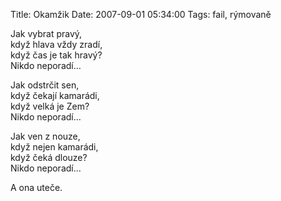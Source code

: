 Title: Okamžik
Date: 2007-09-01 05:34:00
Tags: fail, rýmovaně

Jak vybrat pravý,  
když hlava vždy zradí,  
když čas je tak hravý?  
Nikdo neporadí…

Jak odstrčit sen,  
když čekají kamarádi,  
když velká je Zem?  
Nikdo neporadí…

Jak ven z nouze,  
když nejen kamarádi,  
když čeká dlouze?  
Nikdo neporadí…

A ona uteče.